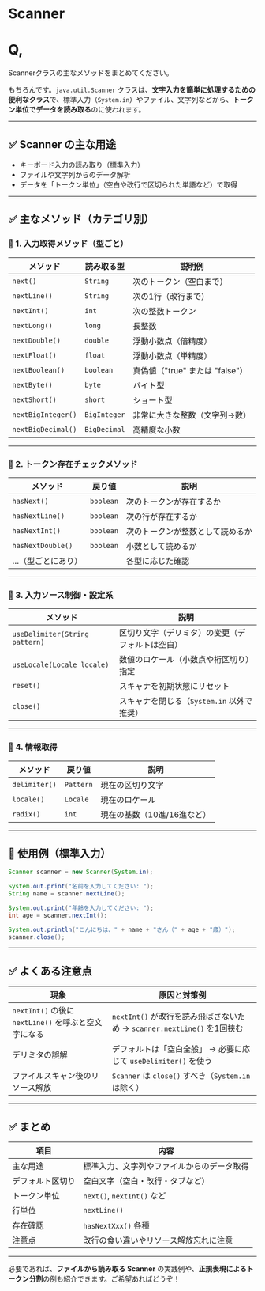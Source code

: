 # Scanner

# Q,

Scannerクラスの主なメソッドをまとめてください。

もちろんです。`java.util.Scanner` クラスは、**文字入力を簡単に処理するための便利なクラス**で、標準入力（`System.in`）やファイル、文字列などから、**トークン単位でデータを読み取る**のに使われます。

---

## ✅ Scanner の主な用途

- キーボード入力の読み取り（標準入力）
- ファイルや文字列からのデータ解析
- データを「トークン単位」（空白や改行で区切られた単語など）で取得

---

## ✅ 主なメソッド（カテゴリ別）

### 🔸 1. 入力取得メソッド（型ごと）

| メソッド | 読み取る型 | 説明例 |
| --- | --- | --- |
| `next()` | `String` | 次のトークン（空白まで） |
| `nextLine()` | `String` | 次の1行（改行まで） |
| `nextInt()` | `int` | 次の整数トークン |
| `nextLong()` | `long` | 長整数 |
| `nextDouble()` | `double` | 浮動小数点（倍精度） |
| `nextFloat()` | `float` | 浮動小数点（単精度） |
| `nextBoolean()` | `boolean` | 真偽値（"true" または "false"） |
| `nextByte()` | `byte` | バイト型 |
| `nextShort()` | `short` | ショート型 |
| `nextBigInteger()` | `BigInteger` | 非常に大きな整数（文字列→数） |
| `nextBigDecimal()` | `BigDecimal` | 高精度な小数 |

---

### 🔸 2. トークン存在チェックメソッド

| メソッド | 戻り値 | 説明 |
| --- | --- | --- |
| `hasNext()` | `boolean` | 次のトークンが存在するか |
| `hasNextLine()` | `boolean` | 次の行が存在するか |
| `hasNextInt()` | `boolean` | 次のトークンが整数として読めるか |
| `hasNextDouble()` | `boolean` | 小数として読めるか |
| …（型ごとにあり） |  | 各型に応じた確認 |

---

### 🔸 3. 入力ソース制御・設定系

| メソッド | 説明 |
| --- | --- |
| `useDelimiter(String pattern)` | 区切り文字（デリミタ）の変更（デフォルトは空白） |
| `useLocale(Locale locale)` | 数値のロケール（小数点や桁区切り）指定 |
| `reset()` | スキャナを初期状態にリセット |
| `close()` | スキャナを閉じる（`System.in` 以外で推奨） |

---

### 🔸 4. 情報取得

| メソッド | 戻り値 | 説明 |
| --- | --- | --- |
| `delimiter()` | `Pattern` | 現在の区切り文字 |
| `locale()` | `Locale` | 現在のロケール |
| `radix()` | `int` | 現在の基数（10進/16進など） |

---

## 🔸 使用例（標準入力）

```java
Scanner scanner = new Scanner(System.in);

System.out.print("名前を入力してください: ");
String name = scanner.nextLine();

System.out.print("年齢を入力してください: ");
int age = scanner.nextInt();

System.out.println("こんにちは、" + name + "さん（" + age + "歳）");
scanner.close();
```

---

## ✅ よくある注意点

| 現象 | 原因と対策例 |
| --- | --- |
| `nextInt()` の後に `nextLine()` を呼ぶと空文字になる | `nextInt()` が改行を読み飛ばさないため → `scanner.nextLine()` を1回挟む |
| デリミタの誤解 | デフォルトは「空白全般」 → 必要に応じて `useDelimiter()` を使う |
| ファイルスキャン後のリソース解放 | `Scanner` は `close()` すべき（`System.in` は除く） |

---

## ✅ まとめ

| 項目 | 内容 |
| --- | --- |
| 主な用途 | 標準入力、文字列やファイルからのデータ取得 |
| デフォルト区切り | 空白文字（空白・改行・タブなど） |
| トークン単位 | `next()`, `nextInt()` など |
| 行単位 | `nextLine()` |
| 存在確認 | `hasNextXxx()` 各種 |
| 注意点 | 改行の食い違いやリソース解放忘れに注意 |

---

必要であれば、**ファイルから読み取る Scanner** の実践例や、**正規表現によるトークン分割**の例も紹介できます。ご希望あればどうぞ！